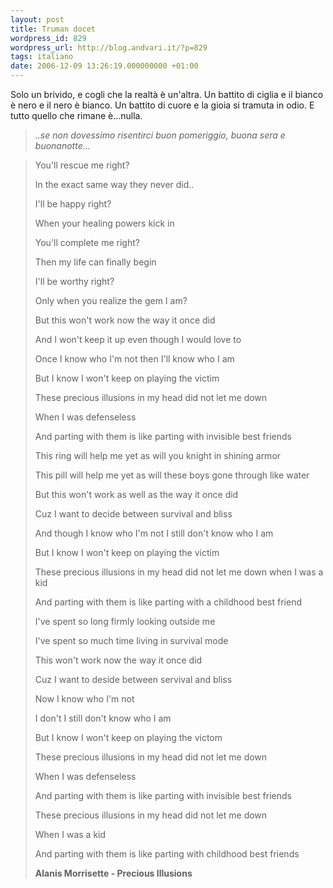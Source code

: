 ```yaml
---
layout: post
title: Truman docet
wordpress_id: 829
wordpress_url: http://blog.andvari.it/?p=829
tags: italiano
date: 2006-12-09 13:26:19.000000000 +01:00
---
```

Solo un brivido, e cogli che la realtà è un'altra. Un battito di ciglia e il bianco è nero e il nero è bianco. Un battito di cuore e la gioia si tramuta in odio. E tutto quello che rimane è...nulla.
<blockquote><em>..se non dovessimo risentirci buon pomeriggio, buona sera e buonanotte...</em></blockquote>
<!--more-->
<blockquote>You'll rescue me right?

In the exact same way they never did..

I'll be happy right?

When your healing powers kick in

You'll complete me right?

Then my life can finally begin

I'll be worthy right?

Only when you realize the gem I am?

But this won't work now the way it once did

And I won't keep it up even though I would love to

Once I know who I'm not then I'll know who I am

But I know I won't keep on playing the victim

These precious illusions in my head did not let me down

When I was defenseless

And parting with them is like parting with invisible best friends

This ring will help me yet as will you knight in shining armor

This pill will help me yet as will these boys gone through like water

But this won't work as well as the way it once did

Cuz I want to decide between survival and bliss

And though I know who I'm not I still don't know who I am

But I know I won't keep on playing the victim

These precious illusions in my head did not let me down when I was a kid

And parting with them is like parting with a childhood best friend

I've spent so long firmly looking outside me

I've spent so much time living in survival mode

This won't work now the way it once did

Cuz I want to deside between servival and bliss

Now I know who I'm not

I don't I still don't know who I am

But I know I won't keep on playing the victom

These precious illusions in my head did not let me down

When I was defenseless

And parting with them is like parting with invisible best friends

These precious illusions in my head did not let me down

When I was a kid

And parting with them is like parting with childhood best friends

<strong>Alanis Morrisette - Precious Illusions </strong></blockquote>
